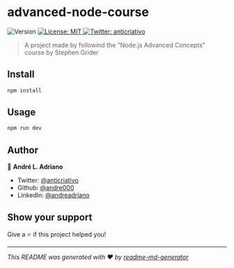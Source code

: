 <h1 align="left">advanced-node-course</h1>
<p>
  <img alt="Version" src="https://img.shields.io/badge/version-1.0.0-blue.svg?cacheSeconds=2592000" />
  <a href="#" target="_blank">
    <img alt="License: MIT" src="https://img.shields.io/badge/License-MIT-yellow.svg" />
  </a>
  <a href="https://twitter.com/anticriativo" target="_blank">
    <img alt="Twitter: anticriativo" src="https://img.shields.io/twitter/follow/anticriativo.svg?style=social" />
  </a>
</p>

> A project made by followind the &#34;Node.js Advanced Concepts&#34; course by Stephen Grider

## Install

```sh
npm install
```

## Usage

```sh
npm run dev
```

## Author

👤 **André L. Adriano**

* Twitter: [@anticriativo](https://twitter.com/anticriativo)
* Github: [@andre000](https://github.com/andre000)
* LinkedIn: [@andreadriano](https://linkedin.com/in/andreadriano)

## Show your support

Give a ⭐️ if this project helped you!

***
_This README was generated with ❤️ by [readme-md-generator](https://github.com/kefranabg/readme-md-generator)_